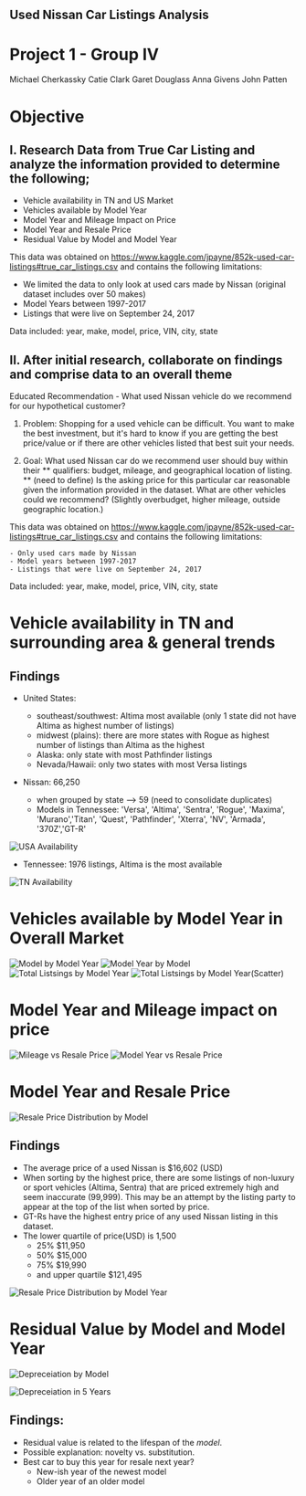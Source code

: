 ## Used Nissan Car Listings Analysis

# Project 1 - Group IV
Michael Cherkassky
Catie Clark
Garet Douglass
Anna Givens
John Patten

# Objective 
## I. Research Data from True Car Listing and analyze the information provided to determine the following;
  - Vehicle availability in TN and US Market
  - Vehicles available by Model Year
  - Model Year and Mileage Impact on Price
  - Model Year and Resale Price
  - Residual Value by Model and Model Year

This data was obtained on https://www.kaggle.com/jpayne/852k-used-car-listings#true_car_listings.csv and contains the following limitations:

 - We limited the data to only look at used cars made by Nissan (original dataset includes over 50 makes)
 - Model Years between 1997-2017
 - Listings that were live on September 24, 2017

Data included: year, make, model, price, VIN, city, state


## II. After initial research, collaborate on findings and comprise data to an overall theme
Educated Recommendation - What used Nissan vehicle do we recommend for our hypothetical customer?

1. Problem:
Shopping for a used vehicle can be difficult. You want to make the best investment, but it's hard to know if you are getting the best price/value or if there are other vehicles listed that best suit your needs.  

2. Goal:
What used Nissan car do we recommend user should buy within their ** qualifiers: budget, mileage, and geographical location of listing. ** (need to define)
Is the asking price for this particular car reasonable given the information provided in the dataset. 
What are other vehicles could we recommend? (Slightly overbudget, higher mileage, outside geographic location.)

This data was obtained on https://www.kaggle.com/jpayne/852k-used-car-listings#true_car_listings.csv and contains the following limitations:

    - Only used cars made by Nissan
    - Model years between 1997-2017
    - Listings that were live on September 24, 2017

Data included: year, make, model, price, VIN, city, state

# Vehicle availability in TN and surrounding area & general trends

## Findings

- United States: 
    - southeast/southwest: Altima most available (only 1 state did not have Altima as highest number of listings)
    - midwest (plains): there are more states with Rogue as highest number of listings than Altima as the highest
    - Alaska: only state with most Pathfinder listings
    - Nevada/Hawaii: only two states with most Versa listings
    
- Nissan: 66,250
    - when grouped by state --> 59 (need to consolidate duplicates)
    - Models in Tennessee: 'Versa', 'Altima', 'Sentra', 'Rogue', 'Maxima', 'Murano','Titan', 'Quest', 'Pathfinder', 'Xterra', 'NV', 'Armada', '370Z','GT-R'
    

![USA Availability](PNG_Files/1_availability_US.png)

- Tennessee: 1976 listings, Altima is the most available

![TN Availability](PNG_Files/1_availability_tennessee.png)


# Vehicles available by Model Year in Overall Market 

![Model by Model Year](PNG_Files/2_Model_by_Model_Year.png)
![Model Year by Model](PNG_Files/2_MY_by_Model.png)
![Total Listsings by Model Year](PNG_Files/2_Total_Vehicles_by_Model_Year_bar.png)
![Total Listsings by Model Year(Scatter)](PNG_Files/2_Total_Vehicles_by_Model_Year.png)

# Model Year and Mileage impact on price

![Mileage vs Resale Price](PNG_Files/3_Mileage_Resale_Price.png)
![Model Year vs Resale Price](PNG_Files/3_Model_Year_Resale_Price.png)

# Model Year and Resale Price

![Resale Price Distribution by Model](PNG_Files/4_Price_Distribution_Model.png)

## Findings
- The average price of a used Nissan is $16,602 (USD)
- When sorting by the highest price, there are some listings of non-luxury or sport vehicles (Altima, Sentra) that are priced extremely high and seem inaccurate (99,999).  This may be an attempt by the listing party to appear at the top of the list when sorted by price. 
- GT-Rs have the highest entry price of any used Nissan listing in this dataset. 
- The lower quartile of price(USD) is 1,500 
  - 25% $11,950 
  - 50% $15,000 
  - 75% $19,990 
  - and upper quartile $121,495

![Resale Price Distribution by Model Year](PNG_Files/4_Price_Distribution_Model_Year.png)

# Residual Value by Model and Model Year

![Depreceiation by Model](PNG_Files/5_Depreceiation_by_Model.png)

![Depreceiation in 5 Years](PNG_Files/5_Depreciation_by_Genesis_Year.png)

## Findings:

- Residual value is related to the lifespan of the *model*.
- Possible explanation: novelty vs. substitution.
- Best car to buy this year for resale next year?
    - New-ish year of the newest model
    - Older year of an older model
